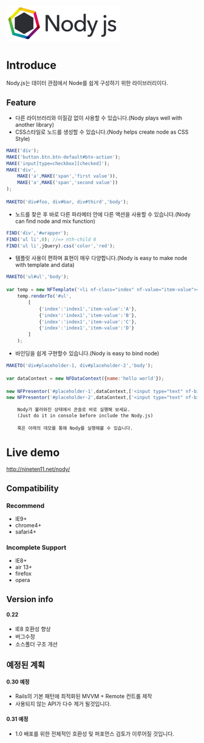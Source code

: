 ![Nody.js](/logo/nodyjs-small.png)
==================================
# Introduce #
Nody.js는 데이터 관점에서 Node를 쉽게 구성하기 위한 라이브러리이다. 

## Feature #

  - 다른 라이브러리와 이질감 없이 사용할 수 있습니다.(Nody plays well with another library)
  - CSS스타일로 노드를 생성할 수 있습니다.(Nody helps create node as CSS Style)
```javascript
MAKE('div');
MAKE('button.btn.btn-default#btn-action');
MAKE('input[type=checkbox][checked]');
MAKE('div',
	MAKE('a',MAKE('span','first value')),
	MAKE('a',MAKE('span','second value'))
);

MAKETO('div#foo, div#bar, div#third','body');
```

  - 노드를 찾은 후 바로 다른 파라메터 안에 다른 액션을 사용할 수 있습니다.(Nody can find node and mix function)
```javascript
FIND('div','#wrapper');
FIND('ul li',0); //=> nth-child 0
FIND('ul li',jQuery).css('color','red');
```

  - 템플릿 사용이 편하며 표현이 매우 다양합니다.(Nody is easy to make node with template and data)
```javascript
MAKETO('ul#ul','body');

var temp = new NFTemplate('<li nf-class="index" nf-value="item-value"></li>');
	temp.renderTo('#ul',
		[
			{'index':'index1','item-value':'A'},
			{'index':'index1','item-value':'B'},
			{'index':'index1','item-value':'C'},
			{'index':'index1','item-value':'D'}
		]
	);
```
  
  - 바인딩을 쉽게 구현할수 있습니다.(Nody is easy to bind node)

```javascript
MAKETO('div#placeholder-1, div#placeholder-2','body');

var dataContext = new NFDataContext({name:'hello world'});

new NFPresentor('#placeholder-1',dataContext,['<input type="text" nf-bind="name">'],true);
new NFPresentor('#placeholder-2',dataContext,['<input type="text" nf-bind="name">'],true);
```

```
	Nody가 불러와진 상태에서 콘솔로 바로 실행해 보세요.
	(Just do it in console before include the Nody.js)
	
	혹은 아래의 데모를 통해 Nody를 실행해불 수 있습니다.
```

# Live demo #
<a href="http://nineten11.net/nody/">http://nineten11.net/nody/</a>

## Compatibility #
### Recommend #
  - IE9+
  - chrome4+
  - safari4+
  
### Incomplete Support #
  - IE8+
  - air 13+
  - firefox
  - opera

## Version info #

#### 0.22
- IE8 호환성 향상
- 버그수정
- 소스폴더 구조 개선


## 예정된 계획 #

#### 0.30 예정
- Rails의 기본 패턴에 최적화된 MVVM + Remote 컨트롤 제작 
- 사용되지 않는 API가 다수 제거 될것입니다.

#### 0.31 예정
- 1.0 배포를 위한 전체적인 호환성 및 퍼포먼스 검토가 이루어질 것입니다.